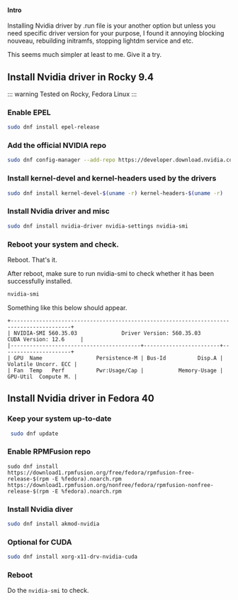 #### Intro

Installing Nvidia driver by .run file is your another option but unless you need specific driver version for your purpose, I found it annoying 
blocking nouveau, rebuilding initramfs, stopping lightdm service and etc.

This seems much simpler at least to me. Give it a try.


## Install Nvidia driver in Rocky 9.4

::: warning
Tested on Rocky, Fedora Linux
:::

### Enable EPEL

```bash
sudo dnf install epel-release
```

### Add the official NVIDIA repo

```bash
sudo dnf config-manager --add-repo https://developer.download.nvidia.com/compute/cuda/repos/rhel9/x86_64/cuda-rhel9.repo
```

### Install kernel-devel and kernel-headers used by the drivers

```bash
sudo dnf install kernel-devel-$(uname -r) kernel-headers-$(uname -r)
```

### Install Nvidia driver and misc

```bash
sudo dnf install nvidia-driver nvidia-settings nvidia-smi
```

### Reboot your system and check.

Reboot. That's it.

After reboot, make sure to run nvidia-smi to check whether it has been successfully installed.

```bash
nvidia-smi
```

Something like this below should appear.

```
+-----------------------------------------------------------------------------------------+
| NVIDIA-SMI 560.35.03              Driver Version: 560.35.03      CUDA Version: 12.6     |
|-----------------------------------------+------------------------+----------------------+
| GPU  Name                 Persistence-M | Bus-Id          Disp.A | Volatile Uncorr. ECC |
| Fan  Temp   Perf          Pwr:Usage/Cap |           Memory-Usage | GPU-Util  Compute M. |
```


## Install Nvidia driver in Fedora 40

### Keep your system up-to-date

```bash
 sudo dnf update
 ```

### Enable RPMFusion repo

```
sudo dnf install https://download1.rpmfusion.org/free/fedora/rpmfusion-free-release-$(rpm -E %fedora).noarch.rpm https://download1.rpmfusion.org/nonfree/fedora/rpmfusion-nonfree-release-$(rpm -E %fedora).noarch.rpm
```

### Install Nvidia diver

```bash
sudo dnf install akmod-nvidia
```

### Optional for CUDA 

```bash
sudo dnf install xorg-x11-drv-nvidia-cuda
```

### Reboot

Do the `nvidia-smi` to check.